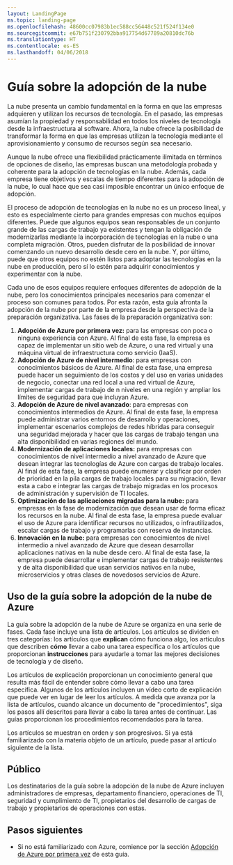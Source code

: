 ```yaml
---
layout: LandingPage
ms.topic: landing-page
ms.openlocfilehash: 48600cc07983b1ec588cc56448c521f524f134e0
ms.sourcegitcommit: e67b751f230792bba917754d67789a20810dc76b
ms.translationtype: HT
ms.contentlocale: es-ES
ms.lasthandoff: 04/06/2018
---
```

# <a name="cloud-adoption-guide"></a>Guía sobre la adopción de la nube

La nube presenta un cambio fundamental en la forma en que las empresas adquieren y utilizan los recursos de tecnología. En el pasado, las empresas asumían la propiedad y responsabilidad en todos los niveles de tecnología desde la infraestructura al software. Ahora, la nube ofrece la posibilidad de transformar la forma en que las empresas utilizan la tecnología mediante el aprovisionamiento y consumo de recursos según sea necesario.

Aunque la nube ofrece una flexibilidad prácticamente ilimitada en términos de opciones de diseño, las empresas buscan una metodología probada y coherente para la adopción de tecnologías en la nube. Además, cada empresa tiene objetivos y escalas de tiempo diferentes para la adopción de la nube, lo cual hace que sea casi imposible encontrar un único enfoque de adopción.

El proceso de adopción de tecnologías en la nube no es un proceso lineal, y esto es especialmente cierto para grandes empresas con muchos equipos diferentes. Puede que algunos equipos sean responsables de un conjunto grande de las cargas de trabajo ya existentes y tengan la obligación de modernizarlas mediante la incorporación de tecnologías en la nube o una completa migración. Otros, pueden disfrutar de la posibilidad de innovar comenzando un nuevo desarrollo desde cero en la nube. Y, por último, puede que otros equipos no estén listos para adoptar las tecnologías en la nube en producción, pero sí lo estén para adquirir conocimientos y experimentar con la nube.

Cada uno de esos equipos requiere enfoques diferentes de adopción de la nube, pero los conocimientos principales necesarios para comenzar el proceso son comunes para todos. Por esta razón, esta guía afronta la adopción de la nube por parte de la empresa desde la perspectiva de la preparación organizativa. Las fases de la preparación organizativa son:

1. **Adopción de Azure por primera vez:** para las empresas con poca o ninguna experiencia con Azure. Al final de esta fase, la empresa es capaz de implementar un sitio web de Azure, o una red virtual y una máquina virtual de infraestructura como servicio (IaaS).  
2. **Adopción de Azure de nivel intermedio**: para empresas con conocimientos básicos de Azure. Al final de esta fase, una empresa puede hacer un seguimiento de los costos y del uso en varias unidades de negocio, conectar una red local a una red virtual de Azure, implementar cargas de trabajo de n niveles en una región y ampliar los límites de seguridad para que incluyan Azure.
3. **Adopción de Azure de nivel avanzado**: para empresas con conocimientos intermedios de Azure. Al final de esta fase, la empresa puede administrar varios entornos de desarrollo y operaciones, implementar escenarios complejos de redes híbridas para conseguir una seguridad mejorada y hacer que las cargas de trabajo tengan una alta disponibilidad en varias regiones del mundo. 
4. **Modernización de aplicaciones locales:** para empresas con conocimientos de nivel intermedio a nivel avanzado de Azure que desean integrar las tecnologías de Azure con cargas de trabajo locales. Al final de esta fase, la empresa puede enumerar y clasificar por orden de prioridad en la pila cargas de trabajo locales para su migración, llevar esta a cabo e integrar las cargas de trabajo migradas en los procesos de administración y supervisión de TI locales.
5. **Optimización de las aplicaciones migradas para la nube:** para empresas en la fase de modernización que desean usar de forma eficaz los recursos en la nube. Al final de esta fase, la empresa puede evaluar el uso de Azure para identificar recursos no utilizados, o infrautilizados, escalar cargas de trabajo y programarlas con reserva de instancias.
6. **Innovación en la nube:** para empresas con conocimientos de nivel intermedio a nivel avanzado de Azure que desean desarrollar aplicaciones nativas en la nube desde cero. Al final de esta fase, la empresa puede desarrollar e implementar cargas de trabajo resistentes y de alta disponibilidad que usan servicios nativos en la nube, microservicios y otras clases de novedosos servicios de Azure.

## <a name="how-to-use-the-azure-cloud-adoption-guide"></a>Uso de la guía sobre la adopción de la nube de Azure

La guía sobre la adopción de la nube de Azure se organiza en una serie de fases. Cada fase incluye una lista de artículos. Los artículos se dividen en tres categorías: los artículos que **explican** cómo funciona algo, los artículos que describen **cómo** llevar a cabo una tarea específica o los artículos que proporcionan **instrucciones** para ayudarle a tomar las mejores decisiones de tecnología y de diseño. 

Los artículos de explicación proporcionan un conocimiento general que resulta más fácil de entender sobre cómo llevar a cabo una tarea específica. Algunos de los artículos incluyen un vídeo corto de explicación que puede ver en lugar de leer los artículos. A medida que avanza por la lista de artículos, cuando alcance un documento de "procedimientos", siga los pasos allí descritos para llevar a cabo la tarea antes de continuar. Las guías proporcionan los procedimientos recomendados para la tarea. 

Los artículos se muestran en orden y son progresivos. Si ya está familiarizado con la materia objeto de un artículo, puede pasar al artículo siguiente de la lista. 

## <a name="audience"></a>Público

Los destinatarios de la guía sobre la adopción de la nube de Azure incluyen administradores de empresas, departamento financiero, operaciones de TI, seguridad y cumplimiento de TI, propietarios del desarrollo de cargas de trabajo y propietarios de operaciones con estas.

## <a name="next-steps"></a>Pasos siguientes

* Si no está familiarizado con Azure, comience por la sección [Adopción de Azure por primera vez](adoption-intro/overview.md) de esta guía.
